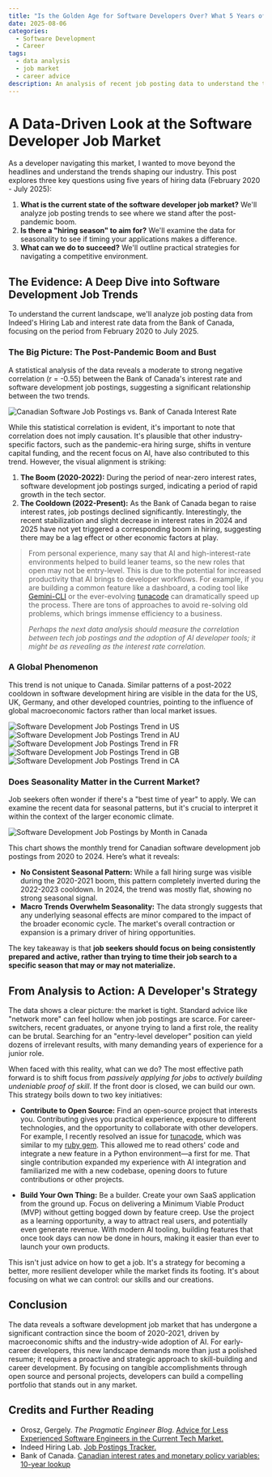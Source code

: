 ```yaml
---
title: "Is the Golden Age for Software Developers Over? What 5 Years of Job Data Reveals"
date: 2025-08-06
categories:
  - Software Development
  - Career
tags:
  - data analysis
  - job market
  - career advice
description: An analysis of recent job posting data to understand the trends shaping the software developer job market and strategies for early-career developers.
---
```


# A Data-Driven Look at the Software Developer Job Market

As a developer navigating this market, I wanted to move beyond the headlines and understand the trends shaping our industry. This post explores three key questions using five years of hiring data (February 2020 - July 2025):

1.  **What is the current state of the software developer job market?** We'll analyze job posting trends to see where we stand after the post-pandemic boom.
2.  **Is there a "hiring season" to aim for?** We'll examine the data for seasonality to see if timing your applications makes a difference.
3.  **What can we do to succeed?** We'll outline practical strategies for navigating a competitive environment.

## The Evidence: A Deep Dive into Software Development Job Trends

To understand the current landscape, we'll analyze job posting data from Indeed's Hiring Lab and interest rate data from the Bank of Canada, focusing on the period from February 2020 to July 2025.

### The Big Picture: The Post-Pandemic Boom and Bust

A statistical analysis of the data reveals a moderate to strong negative correlation (r = -0.55) between the Bank of Canada's interest rate and software development job postings, suggesting a significant relationship between the two trends.

<img src="/assets/img/2025-08-06-job-market-analysis/CA_trend_with_interest_rates.png" alt="Canadian Software Job Postings vs. Bank of Canada Interest Rate">

While this statistical correlation is evident, it's important to note that correlation does not imply causation. It's plausible that other industry-specific factors, such as the pandemic-era hiring surge, shifts in venture capital funding, and the recent focus on AI, have also contributed to this trend. However, the visual alignment is striking:

1.  **The Boom (2020-2022):** During the period of near-zero interest rates, software development job postings surged, indicating a period of rapid growth in the tech sector.
2.  **The Cooldown (2022-Present):** As the Bank of Canada began to raise interest rates, job postings declined significantly. Interestingly, the recent stabilization and slight decrease in interest rates in 2024 and 2025 have not yet triggered a corresponding boom in hiring, suggesting there may be a lag effect or other economic factors at play.

> From personal experience, many say that AI and high-interest-rate environments helped to build leaner teams, so the new roles that open may not be entry-level. This is due to the potential for increased productivity that AI brings to developer workflows. For example, if you are building a common feature like a dashboard, a coding tool like [Gemini-CLI](https://github.com/google-gemini/gemini-cli) or the ever-evolving [tunacode](https://github.com/alchemiststudiosDOTai/tunacode) can dramatically speed up the process. There are tons of approaches to avoid re-solving old problems, which brings immense efficiency to a business.
>
> *Perhaps the next data analysis should measure the correlation between tech job postings and the adoption of AI developer tools; it might be as revealing as the interest rate correlation.*

### A Global Phenomenon

This trend is not unique to Canada. Similar patterns of a post-2022 cooldown in software development hiring are visible in the data for the US, UK, Germany, and other developed countries, pointing to the influence of global macroeconomic factors rather than local market issues.

<img src="/assets/img/2025-08-06-job-market-analysis/US_trend.png" alt="Software Development Job Postings Trend in US">
<img src="/assets/img/2025-08-06-job-market-analysis/AU_trend.png" alt="Software Development Job Postings Trend in AU">
<img src="/assets/img/2025-08-06-job-market-analysis/FR_trend.png" alt="Software Development Job Postings Trend in FR">
<img src="/assets/img/2025-08-06-job-market-analysis/GB_trend.png" alt="Software Development Job Postings Trend in GB">
<img src="/assets/img/2025-08-06-job-market-analysis/CA_trend.png" alt="Software Development Job Postings Trend in CA">

### Does Seasonality Matter in the Current Market?

Job seekers often wonder if there's a "best time of year" to apply. We can examine the recent data for seasonal patterns, but it's crucial to interpret it within the context of the larger economic climate.

<img src="/assets/img/2025-08-06-job-market-analysis/CA_monthly_trends_by_year.png" alt="Software Development Job Postings by Month in Canada">

This chart shows the monthly trend for Canadian software development job postings from 2020 to 2024. Here’s what it reveals:

*   **No Consistent Seasonal Pattern:** While a fall hiring surge was visible during the 2020-2021 boom, this pattern completely inverted during the 2022-2023 cooldown. In 2024, the trend was mostly flat, showing no strong seasonal signal.
*   **Macro Trends Overwhelm Seasonality:** The data strongly suggests that any underlying seasonal effects are minor compared to the impact of the broader economic cycle. The market's overall contraction or expansion is a primary driver of hiring opportunities.

The key takeaway is that **job seekers should focus on being consistently prepared and active, rather than trying to time their job search to a specific season that may or may not materialize.**

## From Analysis to Action: A Developer's Strategy

The data shows a clear picture: the market is tight. Standard advice like "network more" can feel hollow when job postings are scarce. For career-switchers, recent graduates, or anyone trying to land a first role, the reality can be brutal. Searching for an "entry-level developer" position can yield dozens of irrelevant results, with many demanding years of experience for a junior role.

When faced with this reality, what can we do? The most effective path forward is to shift focus from *passively applying for jobs* to *actively building undeniable proof of skill*. If the front door is closed, we can build our own. This strategy boils down to two key initiatives:

*   **Contribute to Open Source:** Find an open-source project that interests you. Contributing gives you practical experience, exposure to different technologies, and the opportunity to collaborate with other developers. For example, I recently resolved an issue for [tunacode](https://github.com/alchemiststudiosDOTai/tunacode), which was similar to my [ruby gem](https://rubygems.org/gems/open_router_usage_tracker). This allowed me to read others' code and integrate a new feature in a Python environment—a first for me. That single contribution expanded my experience with AI integration and familiarized me with a new codebase, opening doors to future contributions or other projects.

*   **Build Your Own Thing:** Be a builder. Create your own SaaS application from the ground up. Focus on delivering a Minimum Viable Product (MVP) without getting bogged down by feature creep. Use the project as a learning opportunity, a way to attract real users, and potentially even generate revenue. With modern AI tooling, building features that once took days can now be done in hours, making it easier than ever to launch your own products.

This isn't just advice on how to get a job. It's a strategy for becoming a better, more resilient developer while the market finds its footing. It's about focusing on what we can control: our skills and our creations.

## Conclusion

The data reveals a software development job market that has undergone a significant contraction since the boom of 2020-2021, driven by macroeconomic shifts and the industry-wide adoption of AI. For early-career developers, this new landscape demands more than just a polished resume; it requires a proactive and strategic approach to skill-building and career development. By focusing on tangible accomplishments through open source and personal projects, developers can build a compelling portfolio that stands out in any market.

<!-- ## Join the Discussion

What are your thoughts on the current job market? What strategies have you found effective? Share your experiences and insights in the comments below. -->

## Credits and Further Reading

*   Orosz, Gergely. *The Pragmatic Engineer Blog*. [Advice for Less Experienced Software Engineers in the Current Tech Market.](https://blog.pragmaticengineer.com/advice-for-junior-software-engineers/)
*   Indeed Hiring Lab. [Job Postings Tracker.](https://github.com/hiring-lab/job_postings_tracker)
*   Bank of Canada. [Canadian interest rates and monetary policy variables: 10-year lookup](https://www.bankofcanada.ca/rates/interest-rates/canadian-interest-rates/)
